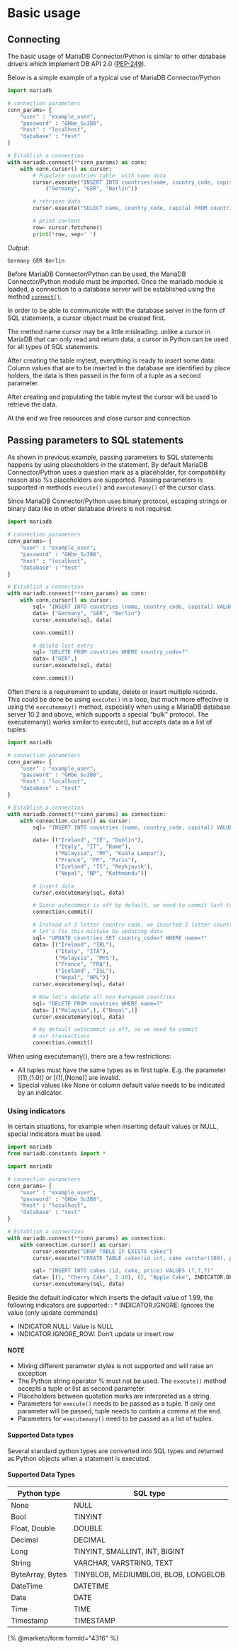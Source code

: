 # Basic usage

## Connecting

The basic usage of MariaDB Connector/Python is similar to other database drivers which
implement DB API 2.0 ([PEP-249](https://peps.python.org/pep-249)).

Below is a simple example of a typical use of MariaDB Connector/Python

<!-- import mariadb

# connection parameters
conn_params= {
   "user" : "example_user",
   "password" : "GHbe_Su3B8",
   "host" : "localhost",
   "database" : "test"
}

# Establish a connection
with mariadb.connect(**conn_params) as conn:
   with conn.cursor() as cursor:
      cursor.execute("CREATE OR REPLACE TABLE `countries` ("
                "`id` int(10) unsigned NOT NULL AUTO_INCREMENT,"
                "`name` varchar(50) NOT NULL,"
                "`country_code` char(3) NOT NULL,"
                "`capital` varchar(50) DEFAULT NULL,"
                "PRIMARY KEY (`id`),"
                "KEY `name` (`name`),"
                "KEY `capital` (`capital`)"
                ") ENGINE=InnoDB DEFAULT CHARSET=latin1") -->
```python
import mariadb

# connection parameters
conn_params= {
    "user" : "example_user",
    "password" : "GHbe_Su3B8",
    "host" : "localhost",
    "database" : "test"
}

# Establish a connection
with mariadb.connect(**conn_params) as conn:
    with conn.cursor() as cursor:
        # Populate countries table  with some data
        cursor.execute("INSERT INTO countries(name, country_code, capital) VALUES (?,?,?)",
            ("Germany", "GER", "Berlin"))

        # retrieve data
        cursor.execute("SELECT name, country_code, capital FROM countries")

        # print content
        row= cursor.fetchone()
        print(*row, sep=' ')
```

*Output*:

```none
Germany GER Berlin
```

Before MariaDB Connector/Python can be used, the MariaDB Connector/Python module must be
imported.
Once the mariadb module is loaded, a connection to a database server will be established
using the method [`connect()`](module.md#mariadb.connect).

In order to be able to communicate with the database server in the form of SQL statements,
a cursor object must be created first.

The method name cursor may be a little misleading: unlike a cursor in MariaDB that can only
read and return data, a cursor in Python can be used for all types of SQL statements.

After creating the table mytest, everything is ready to insert some data: Column values
that are to be inserted in the database are identified by place holders, the data is then passed in
the form of a tuple as a second parameter.

After creating and populating the table mytest the cursor will be used to retrieve the data.

At the end we free resources and close cursor and connection.

## Passing parameters to SQL statements

As shown in previous example, passing parameters to SQL statements happens by using placeholders in the statement. By default
MariaDB Connector/Python uses a question mark as a placeholder, for compatibility reason also %s placeholders are supported.
Passing parameters is supported in methods `execute()` and `executemany()` of the cursor class.

Since MariaDB Connector/Python uses binary protocol, escaping strings or binary data like in other database drivers is not required.

```python
import mariadb

# connection parameters
conn_params= {
    "user" : "example_user",
    "password" : "GHbe_Su3B8",
    "host" : "localhost",
    "database" : "test"
}

# Establish a connection
with mariadb.connect(**conn_params) as conn:
    with conn.cursor() as cursor:
        sql= "INSERT INTO countries (name, country_code, capital) VALUES (?,?,?)"
        data= ("Germany", "GER", "Berlin")
        cursor.execute(sql, data)

        conn.commit()

        # delete last entry
        sql= "DELETE FROM countries WHERE country_code=?"
        data= ("GER",)
        cursor.execute(sql, data)

        conn.commit()
```

Often there is a requirement to update, delete or insert multiple records. This could be done be using `execute()` in
a loop, but much more effective is using the `executemany()` method, especially when using a MariaDB database server 10.2 and above, which supports a special “bulk” protocol. The executemany() works similar to execute(), but accepts data as a list of tuples:

```python
import mariadb

# connection parameters
conn_params= {
    "user" : "example_user",
    "password" : "GHbe_Su3B8",
    "host" : "localhost",
    "database" : "test"
}

# Establish a connection
with mariadb.connect(**conn_params) as connection:
    with connection.cursor() as cursor:
        sql= "INSERT INTO countries (name, country_code, capital) VALUES (?,?,?)"

        data= [("Ireland", "IE", "Dublin"),
               ("Italy", "IT", "Rome"),
               ("Malaysia", "MY", "Kuala Lumpur"),
               ("France", "FR", "Paris"),
               ("Iceland", "IS", "Reykjavik"),
               ("Nepal", "NP", "Kathmandu")]

        # insert data
        cursor.executemany(sql, data)

        # Since autocommit is off by default, we need to commit last transaction
        connection.commit()

        # Instead of 3 letter country-code, we inserted 2 letter country code, so
        # let's fix this mistake by updating data
        sql= "UPDATE countries SET country_code=? WHERE name=?"
        data= [("Ireland", "IRL"),
               ("Italy", "ITA"),
               ("Malaysia", "MYS"),
               ("France", "FRA"),
               ("Iceland", "ISL"),
               ("Nepal", "NPL")]
        cursor.executemany(sql, data)

        # Now let's delete all non European countries
        sql= "DELETE FROM countries WHERE name=?"
        data= [("Malaysia",), ("Nepal",)]
        cursor.executemany(sql, data)

        # by default autocommit is off, so we need to commit
        # our transactions
        connection.commit()
```

When using executemany(), there are a few restrictions:
- All tuples must have the same types as in first tuple. E.g. the parameter [(1),(1.0)] or [(1),(None)] are invalid.
- Special values like None or column default value needs to be indicated by an indicator.

### Using indicators

In certain situations, for example when inserting default values or NULL, special indicators must be used.

```python
import mariadb
from mariadb.constants import *

import mariadb

# connection parameters
conn_params= {
    "user" : "example_user",
    "password" : "GHbe_Su3B8",
    "host" : "localhost",
    "database" : "test"
}

# Establish a connection
with mariadb.connect(**conn_params) as connection:
    with connection.cursor() as cursor:
        cursor.execute("DROP TABLE IF EXISTS cakes")
        cursor.execute("CREATE TABLE cakes(id int, cake varchar(100), price decimal(10,2) default 1.99)")

        sql= "INSERT INTO cakes (id, cake, price) VALUES (?,?,?)"
        data= [(1, "Cherry Cake", 2.10), (2, "Apple Cake", INDICATOR.DEFAULT)]
        cursor.executemany(sql, data)
```

Beside the default indicator which inserts the default value of 1.99, the following indicators are supported:
: * INDICATOR.IGNORE: Ignores the value (only update commands)
  * INDICATOR.NULL: Value is NULL
  * INDICATOR.IGNORE_ROW: Don’t update or insert row

#### NOTE
* Mixing different parameter styles is not supported and will raise an exception
* The Python string operator % must not be used. The `execute()` method accepts a tuple or list as second parameter.
* Placeholders between quotation marks are interpreted as a string.
* Parameters for `execute()` needs to be passed as a tuple. If only one parameter will be passed, tuple needs to contain a comma at the end.
* Parameters for `executemany()` need to be passed as a list of tuples.

#### Supported Data types

Several standard python types are converted into SQL types and returned as Python objects when a statement is executed.

#### Supported Data Types

| Python type      | SQL type                             |
|------------------|--------------------------------------|
| None             | NULL                                 |
| Bool             | TINYINT                              |
| Float, Double    | DOUBLE                               |
| Decimal          | DECIMAL                              |
| Long             | TINYINT, SMALLINT, INT, BIGINT       |
| String           | VARCHAR, VARSTRING, TEXT             |
| ByteArray, Bytes | TINYBLOB, MEDIUMBLOB, BLOB, LONGBLOB |
| DateTime         | DATETIME                             |
| Date             | DATE                                 |
| Time             | TIME                                 |
| Timestamp        | TIMESTAMP                            |

{% @marketo/form formId="4316" %}
